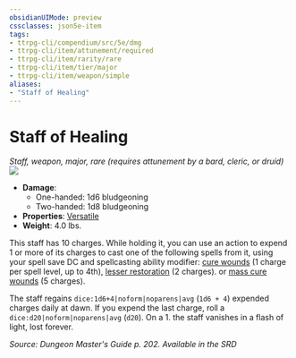 ```yaml
---
obsidianUIMode: preview
cssclasses: json5e-item
tags:
- ttrpg-cli/compendium/src/5e/dmg
- ttrpg-cli/item/attunement/required
- ttrpg-cli/item/rarity/rare
- ttrpg-cli/item/tier/major
- ttrpg-cli/item/weapon/simple
aliases: 
- "Staff of Healing"
---
```

# Staff of Healing
*Staff, weapon, major, rare (requires attunement by a bard, cleric, or druid)*  
![](3-Mechanics/CLI/items/img/staff-of-healing.webp#right)

- **Damage**:
  - One-handed: 1d6 bludgeoning
  - Two-handed: 1d8 bludgeoning
- **Properties**: [Versatile](3-Mechanics/CLI/rules/item-properties.md#Versatile)
- **Weight**: 4.0 lbs.

This staff has 10 charges. While holding it, you can use an action to expend 1 or more of its charges to cast one of the following spells from it, using your spell save DC and spellcasting ability modifier: [cure wounds](3-Mechanics/CLI/spells/cure-wounds.md) (1 charge per spell level, up to 4th), [lesser restoration](3-Mechanics/CLI/spells/lesser-restoration.md) (2 charges). or [mass cure wounds](3-Mechanics/CLI/spells/mass-cure-wounds.md) (5 charges).

The staff regains `dice:1d6+4|noform|noparens|avg` (`1d6 + 4`) expended charges daily at dawn. If you expend the last charge, roll a `dice:d20|noform|noparens|avg` (`d20`). On a 1. the staff vanishes in a flash of light, lost forever.

*Source: Dungeon Master's Guide p. 202. Available in the <span title='Systems Reference Document (5.1)'>SRD</span>*